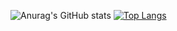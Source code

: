 ![Anurag's GitHub stats](https://github-readme-stats.vercel.app/api?username=Seblessa&show_icons=true&theme=tokyonight&include_all_commits=true)
[![Top Langs](https://github-readme-stats.vercel.app/api/top-langs/?username=Seblessa)](https://github.com/anuraghazra/github-readme-stats&theme=tokyonight)
